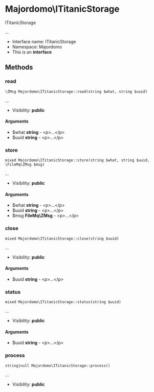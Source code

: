 Majordomo\ITitanicStorage
===============

ITitanicStorage

...


* Interface name: ITitanicStorage
* Namespace: Majordomo
* This is an **interface**






Methods
-------


### read

    \ZMsg Majordomo\ITitanicStorage::read(string $what, string $uuid)



...

* Visibility: **public**


#### Arguments
* $what **string** - &lt;p&gt;...&lt;/p&gt;
* $uuid **string** - &lt;p&gt;...&lt;/p&gt;



### store

    mixed Majordomo\ITitanicStorage::store(string $what, string $uuid, \FileMq\ZMsg $msg)



...

* Visibility: **public**


#### Arguments
* $what **string** - &lt;p&gt;...&lt;/p&gt;
* $uuid **string** - &lt;p&gt;...&lt;/p&gt;
* $msg **FileMq\ZMsg** - &lt;p&gt;...&lt;/p&gt;



### close

    mixed Majordomo\ITitanicStorage::close(string $uuid)



...

* Visibility: **public**


#### Arguments
* $uuid **string** - &lt;p&gt;...&lt;/p&gt;



### status

    mixed Majordomo\ITitanicStorage::status(string $uuid)



...

* Visibility: **public**


#### Arguments
* $uuid **string** - &lt;p&gt;...&lt;/p&gt;



### process

    string|null Majordomo\ITitanicStorage::process()



...

* Visibility: **public**



